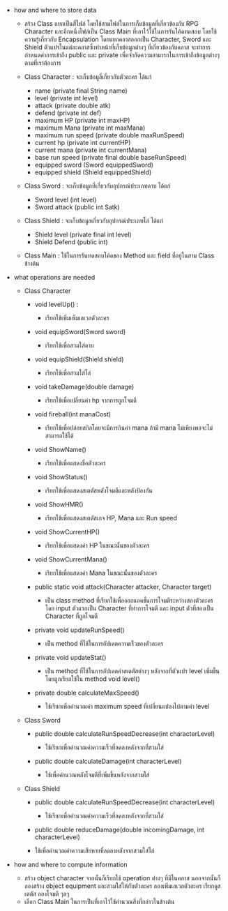 - how and where to store data

    -   สร้าง Class แยกเป็นสี่ไฟล์ โดยใช้สามไฟล์ในการเก็บข้อมูลที่เกี่ยวข้องกับ RPG Character และอีกหนึ่งไฟล์เป็น Class Main ที่เอาไว้ใช้ในการรันโค้ดทดสอบ โดยใช้ความรู้เกี่ยวกับ Encapsulation โดยแยกคลาสออกเป็น Character, Sword และ Shield ตัวแปรในแต่ละคลาสซึ่งทำหน้าที่เก็บข้อมูลต่างๆ ที่เกี่ยวข้องกับคลาส 
จะทำการกำหนดค่าการเข้าถึง public และ private เพื่อจำกัดความสามารถในการเข้าถึงข้อมูลต่างๆ ตามที่เราต้องการ
  - Class Character : จะเก็บข้อมูลี่เกี่ยวกับตัวละคร ได้แก่
  
    - name (private final String name)
    - level (private int level)
    - attack (private double atk)
    - defend (private int def)
    - maximum HP (private int maxHP)
    - maximum Mana (private int maxMana)
    - maximum run speed (private double maxRunSpeed)
    - current hp (private int currentHP)
    - current mana (private int currentMana)
    - base run speed (private final double baseRunSpeed)
    - equipped sword (Sword equippedSword)
    - equipped shield (Shield equippedShield)
  - Class Sword : จะเก็บข้อมูลที่เกี่ยวกับอุปกรณ์ประเภทดาบ ได้แก่
    
    - Sword level (int level)
    - Sword attack (public int Satk)
  - Class Shield : จะเก็บข้อมูลเกี่ยวกับอุปกรณ์ประเภทโล่ ได้แก่

    - Shield level (private final int level)
    - Shield Defend (public int)
  - Class Main : ใช้ในการรันทดสอบโค้ดของ Method และ field ที่อยู่ในสาม Class ข้างต้น  
- what operations are needed
  
  - Class Character

    - void levelUp() :
      
      - เรียกใช้เพิ่มเพิ่มเลเวลตัวละคร
    - void equipSword(Sword sword)
  
      - เรียกใช้เพื่อสวมใส่ดาบ
    - void equipShield(Shield shield)

      - เรียกใช้เพื่อสวมใส่โล่
    - void takeDamage(double damage)

      - เรียกใช้เพื่อเปลี่ยนค่า hp จากการถูกโจมตี
    - void fireball(int manaCost)

      - เรียกใช้เพื่อปล่อยสกิลโดยจะมีการกินค่า mana ถ้ามี mana ไม่เพียงพอจะไม่สามารถใช้ได้
    - void ShowName()

      - เรียกใช้เพื่อแสดงชื่อตัวละคร
    - void ShowStatus()

      - เรียกใช้เพื่อแสดงสเตตัสพลังโจมตีและพลังป้องกัน
    - void ShowHMR()

      - เรียกใช้เพื่อแสดงสเตตัสเกจ HP, Mana และ Run speed
    - void ShowCurrentHP()

      - เรียกใช้เพื่อแสดงค่า HP ในขณะนั้นของตัวละคร
    - void ShowCurrentMana()

      - เรียกใช้เพื่อแสดงค่า Mana ในขณะนั้นของตัวละคร
    - public static void attack(Character attacker, Character target)

      - เป็น class method ที่เรียกใช้เพื่อออกแอคชั่นการโจมตีระหว่างสองตัวละคร โดย input ตัวแรกเป็น Character ที่ทำการโจมตี และ input ตัวที่สองเป็น Character ที่ถูกโจมตี
    - private void updateRunSpeed()

      - เป็น method ที่ใช้ในการอัปเดตความเร็วของตัวละคร
    - private void updateStat()

      - เป็น method ที่ใช้ในการอัปเดตค่าสเตตัสต่างๆ หลังจากที่ตัวแปร level เพิ่มขึ้น โดยถูกเรียกใช้ใน method void level()
    - private double calculateMaxSpeed()

      - ใช้เรียกเพิ่อคำนวณค่า maximum speed ที่เปลี่ยนแปลงไปตามค่า level
  - Class Sword

    - public double calculateRunSpeedDecrease(int characterLevel)

      - ใช้เรียกเพื่อคำนวณค่าความเร็วที่ลดลงหลังจากที่สวมใส่
    - public double calculateDamage(int characterLevel)

      - ใช้เพื่อคำนวณพลังโจมตีที่เพิ่มขึ้นหลังจากสวมใส่

  - Class  Shield

    - public double calculateRunSpeedDecrease(int characterLevel)

      - ใช้เรียกเพื่อคำนวณค่าความเร็วที่ลดลงหลังจากที่สวมใส่
    -  public double reduceDamage(double incomingDamage, int characterLevel)

    - ใช้เพื่อคำนวณค่าความเสียหายที่ลดลงหลังจากสวมใส่โล่

- how and where to compute information
  
  - สร้าง object character จากนั้นก็เรียกใช้ 
operation ต่างๆ ที่มีในคลาส นอกจากนั้นก็ลองสร้าง object equipment และสวมใส่ให้กับตัวละคร ลองเพิ่มเลเวลตัวละคร เรียกดูสเตตัส ลองโจมตี ๆลๆ
  - เลือก Class Main ในการเป็นที่เอาไว้ใช้คำนวณสิ่งที่กล่าวในข้างต้น


